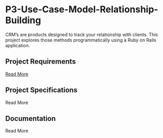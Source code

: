 # P3-Use-Case-Model-Relationship-Building
CRM’s are products designed to track your relationship with clients. This project explores those methods programmatically using a Ruby on Rails application.

## Project Requirements
[Read More](https://github.com/Marti-Dolce-Flatiron-School-Projects/P3-Use-Case-Model-Relationship-Building/issues/1)

## Project Specifications
Read More

## Documentation
Read More

